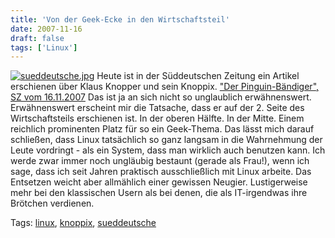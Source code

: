 ```yaml
---
title: 'Von der Geek-Ecke in den Wirtschaftsteil'
date: 2007-11-16
draft: false
tags: ['Linux']
---
```


[![sueddeutsche.jpg](http://farm3.static.flickr.com/2359/2037428004_819ed91744_o.jpg)](http://www.flickr.com/photos/troubalex/2037428004/ "sueddeutsche.jpg von troubalex in Flickr") Heute ist in der Süddeutschen Zeitung ein Artikel erschienen über Klaus Knopper und sein Knoppix. ["Der Pinguin-Bändiger", SZ vom 16.11.2007](http://www.sueddeutsche.de/computer/artikel/460/143143/) Das ist ja an sich nicht so unglaublich erwähnenswert. Erwähnenswert erscheint mir die Tatsache, dass er auf der 2. Seite des Wirtschaftsteils erschienen ist. In der oberen Hälfte. In der Mitte. Einem reichlich prominenten Platz für so ein Geek-Thema. Das lässt mich darauf schließen, dass Linux tatsächlich so ganz langsam in die Wahrnehmung der Leute vordringt - als ein System, dass man wirklich auch benutzen kann. Ich werde zwar immer noch ungläubig bestaunt (gerade als Frau!), wenn ich sage, dass ich seit Jahren praktisch ausschließlich mit Linux arbeite. Das Entsetzen weicht aber allmählich einer gewissen Neugier. Lustigerweise mehr bei den klassischen Usern als bei denen, die als IT-irgendwas ihre Brötchen verdienen.

Tags: [linux](http://technorati.com/tag/linux), [knoppix](http://technorati.com/tag/knoppix), [sueddeutsche](http://technorati.com/tag/%20sueddeutsche)